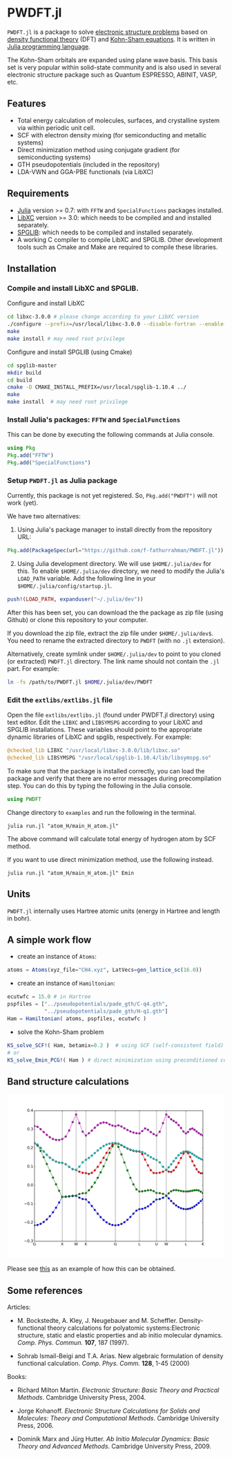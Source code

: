 # PWDFT.jl

`PWDFT.jl` is a package to solve
[electronic structure problems](https://en.wikipedia.org/wiki/Electronic_structure)
based on
[density functional theory](https://en.wikipedia.org/wiki/Density_functional_theory)
(DFT)
and [Kohn-Sham equations](https://en.wikipedia.org/wiki/Kohn%E2%80%93Sham_equations).
It is written in [Julia programming language](https://julialang.org).

The Kohn-Sham orbitals are expanded using plane wave basis. This basis set is
very popular within solid-state community and is also used in several electronic
structure package such as Quantum ESPRESSO, ABINIT, VASP, etc.

## Features

- Total energy calculation of molecules, surfaces, and crystalline system via
  within periodic unit cell.
- SCF with electron density mixing (for semiconducting and metallic systems)
- Direct minimization method using conjugate gradient (for semiconducting systems)
- GTH pseudopotentials (included in the repository)
- LDA-VWN and GGA-PBE functionals (via LibXC)

## Requirements

- [Julia](https://julialang.org/downloads) version >= 0.7:
  with `FFTW` and `SpecialFunctions` packages installed.
- [LibXC](https://gitlab.com/libxc/libxc) version >= 3.0:
  which needs to be compiled and and installed separately.
- [SPGLIB](https://github.com/atztogo/spglib): which needs to be compiled and installed
  separately.
- A working C compiler to compile LibXC and SPGLIB. Other development tools
  such as Cmake and Make are required to compile these libraries.

## Installation

### Compile and install LibXC and SPGLIB.

Configure and install LibXC

```bash
cd libxc-3.0.0 # please change according to your LibXC version
./configure --prefix=/usr/local/libxc-3.0.0 --disable-fortran --enable-shared
make
make install # may need root privilege
```

Configure and install SPGLIB (using Cmake)

```bash
cd spglib-master
mkdir build
cd build
cmake -D CMAKE_INSTALL_PREFIX=/usr/local/spglib-1.10.4 ../
make
make install  # may need root privilege
```


### Install Julia's packages: `FFTW` and `SpecialFunctions`

This can be done by executing the following commands at Julia console.

```julia
using Pkg
Pkg.add("FFTW")
Pkg.add("SpecialFunctions")
```

### Setup `PWDFT.jl` as Julia package

Currently, this package is not yet registered. So, `Pkg.add("PWDFT")` will not work (yet).

We have two alternatives:

1. Using Julia's package manager to install directly from the repository URL:

```julia
Pkg.add(PackageSpec(url="https://github.com/f-fathurrahman/PWDFT.jl"))
```

2. Using Julia development directory. We will use `$HOME/.julia/dev` for this.
   To enable `$HOME/.julia/dev` directory, we need to modify the Julia's
  `LOAD_PATH` variable. Add the following line in your
  `$HOME/.julia/config/startup.jl`.

```julia
push!(LOAD_PATH, expanduser("~/.julia/dev"))
```

  After this has been set, you can download the the package as zip file (using Github) or
  clone this repository to your computer.

  If you download the zip file, extract the zip file under
  `$HOME/.julia/dev$`. You need to rename the extracted directory
  to `PWDFT` (with no `.jl` extension).

  Alternatively, create symlink under `$HOME/.julia/dev`
  to point to you cloned (or extracted) `PWDFT.jl` directory. The link name should not
  contain the `.jl` part. For example:

```bash
ln -fs /path/to/PWDFT.jl $HOME/.julia/dev/PWDFT
```

### Edit the `extlibs/extlibs.jl` file

Open the file `extlibs/extlibs.jl` (found under PWDFT.jl directory)
using text editor. Edit the `LIBXC` and `LIBSYMSPG`
according to your LibXC and SPGLIB installations.
These variables should point to the appropriate dynamic libraries
of LibXC and spglib, respectively. For example:

```julia
@checked_lib LIBXC "/usr/local/libxc-3.0.0/lib/libxc.so"
@checked_lib LIBSYMSPG "/usr/local/spglib-1.10.4/lib/libsymspg.so"
```

To make sure that the package is installed correctly, you can load the package
and verify that there are no error messages during precompilation step.
You can do this by typing the following in the Julia console.

```julia
using PWDFT
```

Change directory to `examples` and run the following in the terminal.

```
julia run.jl "atom_H/main_H_atom.jl"
```
  
The above command will calculate total energy of hydrogen atom by SCF method.

If you want to use direct minimization method, use the following instead.

```
julia run.jl "atom_H/main_H_atom.jl" Emin
```

## Units

`PWDFT.jl` internally uses Hartree atomic units (energy in Hartree and length in bohr).

## A simple work flow

- create an instance of `Atoms`:

```julia
atoms = Atoms(xyz_file="CH4.xyz", LatVecs=gen_lattice_sc(16.0))
```

- create an instance of `Hamiltonian`:

```julia
ecutwfc = 15.0 # in Hartree
pspfiles = ["../pseudopotentials/pade_gth/C-q4.gth",
            "../pseudopotentials/pade_gth/H-q1.gth"]
Ham = Hamiltonian( atoms, pspfiles, ecutwfc )
```

- solve the Kohn-Sham problem

```julia
KS_solve_SCF!( Ham, betamix=0.2 )  # using SCF (self-consistent field) method
# or
KS_solve_Emin_PCG!( Ham ) # direct minimization using preconditioned conjugate gradient
```

## Band structure calculations

![Band structure of silicon (fcc)](images/bands_Si_fcc.svg)

Please see
[this](examples/bands_Si_fcc/run_bands.jl) as
an example of how this can be obtained.

## Some references

Articles:

- M. Bockstedte, A. Kley, J. Neugebauer and M. Scheffler. Density-functional theory
  calculations for polyatomic systems:Electronic structure, static and elastic properties
  and ab initio molecular dynamics. *Comp. Phys. Commun.* **107**, 187 (1997).

- Sohrab Ismail-Beigi and T.A. Arias. New algebraic formulation of density functional calculation.
  *Comp. Phys. Comm.* **128**, 1-45 (2000)


Books:

- Richard Milton Martin. *Electronic Structure: Basic Theory and Practical Methods*.
  Cambridge University Press, 2004.

- Jorge Kohanoff. *Electronic Structure Calculations for Solids and Molecules:
  Theory and Computational Methods*.
  Cambridge University Press, 2006.

- Dominik Marx and Jürg Hutter. *Ab Initio Molecular Dynamics: Basic Theory and
  Advanced Methods*. Cambridge University Press, 2009.
